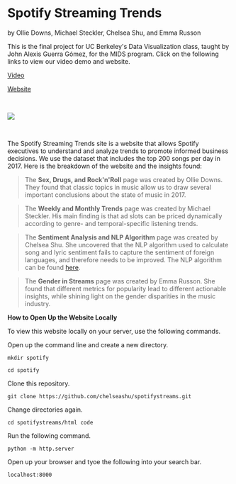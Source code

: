 # **Spotify Streaming Trends** 
by Ollie Downs, Michael Steckler, Chelsea Shu, and Emma Russon

This is the final project for UC Berkeley's Data Visualization class, taught by John Alexis Guerra Gómez, for the MIDS program. Click on the following links to view our video demo and website.


[Video]()


[Website](http://people.ischool.berkeley.edu/~erusson/spotifystreams/index.html)

<br />

![](spotify_gif.gif)


<br />


The Spotify Streaming Trends site is a website that allows Spotify executives to understand and analyze trends to promote informed business decisions. We use the dataset that includes the top 200 songs per day in 2017. Here is the breakdown of the website and the insights found:
> The __Sex, Drugs, and Rock'n'Roll__ page was created by Ollie Downs. They found that classic topics in music allow us to draw several important conclusions about the state of music in 2017.

> The **Weekly and Monthly Trends** page was created by Michael Steckler. His main finding is that ad slots can be priced  dynamically according to genre- and temporal-specific listening trends.
 
> The **Sentiment Analysis and NLP Algorithm** page was created by Chelsea Shu. She uncovered that the NLP algorithm used to calculate song and lyric sentiment fails to capture the sentiment of foreign languages, and therefore needs to be improved. The NLP algorithm can be found [here](https://towardsdatascience.com/sentiment-analysis-of-all-billboard-hot-100-songs-over-time-1958-2019-3329439e7c1a).

> The **Gender in Streams** page was created by Emma Russon. She found that different metrics for popularity lead to different actionable insights, while shining light on the gender disparities in the music industry.






**How to Open Up the Website Locally**


To view this website locally on your server, use the following commands. 


Open up the command line and create a new directory.

```mkdir spotify```

```cd spotify```


Clone this repository.

```git clone https://github.com/chelseashu/spotifystreams.git```


Change directories again.

```cd spotifystreams/html code```


Run the following command.

```python -m http.server```


Open up your browser and tyoe the following into your search bar. 

```localhost:8000```



